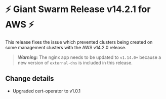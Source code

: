 # :zap: Giant Swarm Release v14.2.1 for AWS :zap:

This release fixes the issue which prevented clusters being created on some management clusters with the AWS v14.2.0 release.

> **_Warning:_** The nginx app needs to be updated to `v1.14.0+` because a new version of `external-dns` is included in this release.

## Change details

- Upgraded cert-operator to v1.0.1
